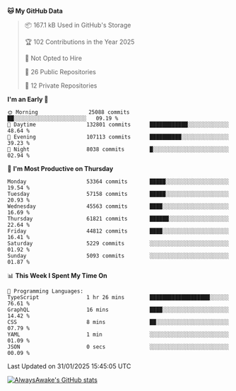 <!--START_SECTION:waka-->
**🐱 My GitHub Data** 

> 📦 167.1 kB Used in GitHub's Storage 
 > 
> 🏆 102 Contributions in the Year 2025
 > 
> 🚫 Not Opted to Hire
 > 
> 📜 26 Public Repositories 
 > 
> 🔑 12 Private Repositories 
 > 
**I'm an Early 🐤** 

```text
🌞 Morning                25088 commits       ██░░░░░░░░░░░░░░░░░░░░░░░   09.19 % 
🌆 Daytime                132801 commits      ████████████░░░░░░░░░░░░░   48.64 % 
🌃 Evening                107113 commits      ██████████░░░░░░░░░░░░░░░   39.23 % 
🌙 Night                  8038 commits        █░░░░░░░░░░░░░░░░░░░░░░░░   02.94 % 
```
📅 **I'm Most Productive on Thursday** 

```text
Monday                   53364 commits       █████░░░░░░░░░░░░░░░░░░░░   19.54 % 
Tuesday                  57158 commits       █████░░░░░░░░░░░░░░░░░░░░   20.93 % 
Wednesday                45563 commits       ████░░░░░░░░░░░░░░░░░░░░░   16.69 % 
Thursday                 61821 commits       ██████░░░░░░░░░░░░░░░░░░░   22.64 % 
Friday                   44812 commits       ████░░░░░░░░░░░░░░░░░░░░░   16.41 % 
Saturday                 5229 commits        ░░░░░░░░░░░░░░░░░░░░░░░░░   01.92 % 
Sunday                   5093 commits        ░░░░░░░░░░░░░░░░░░░░░░░░░   01.87 % 
```


📊 **This Week I Spent My Time On** 

```text
💬 Programming Languages: 
TypeScript               1 hr 26 mins        ███████████████████░░░░░░   76.61 % 
GraphQL                  16 mins             ████░░░░░░░░░░░░░░░░░░░░░   14.42 % 
CSS                      8 mins              ██░░░░░░░░░░░░░░░░░░░░░░░   07.79 % 
YAML                     1 min               ░░░░░░░░░░░░░░░░░░░░░░░░░   01.09 % 
JSON                     0 secs              ░░░░░░░░░░░░░░░░░░░░░░░░░   00.09 % 
```


 Last Updated on 31/01/2025 15:45:05 UTC
<!--END_SECTION:waka-->

[![AlwaysAwake's GitHub stats](https://github-readme-stats.vercel.app/api?username=AlwaysAwake&show_icons=true&theme=github_dark&count_private=true)](https://github.com/AlwaysAwake/AlwaysAwake)
